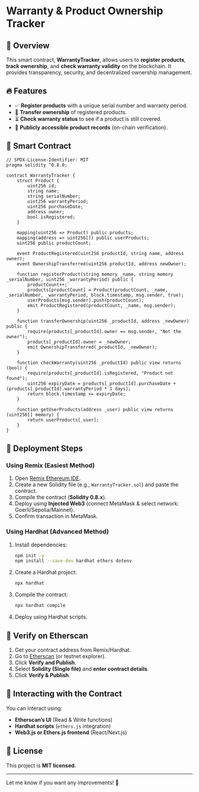 # Warranty & Product Ownership Tracker

## 📌 Overview

This smart contract, **WarrantyTracker**, allows users to **register products**, **track ownership**, and **check warranty validity** on the blockchain. It provides transparency, security, and decentralized ownership management.

## 🔥 Features

- ✅ **Register products** with a unique serial number and warranty period.
- 🔄 **Transfer ownership** of registered products.
- ⏳ **Check warranty status** to see if a product is still covered.
- 📜 **Publicly accessible product records** (on-chain verification).

## 📜 Smart Contract

```solidity
// SPDX-License-Identifier: MIT
pragma solidity ^0.8.0;

contract WarrantyTracker {
    struct Product {
        uint256 id;
        string name;
        string serialNumber;
        uint256 warrantyPeriod;
        uint256 purchaseDate;
        address owner;
        bool isRegistered;
    }

    mapping(uint256 => Product) public products;
    mapping(address => uint256[]) public userProducts;
    uint256 public productCount;

    event ProductRegistered(uint256 productId, string name, address owner);
    event OwnershipTransferred(uint256 productId, address newOwner);

    function registerProduct(string memory _name, string memory _serialNumber, uint256 _warrantyPeriod) public {
        productCount++;
        products[productCount] = Product(productCount, _name, _serialNumber, _warrantyPeriod, block.timestamp, msg.sender, true);
        userProducts[msg.sender].push(productCount);
        emit ProductRegistered(productCount, _name, msg.sender);
    }

    function transferOwnership(uint256 _productId, address _newOwner) public {
        require(products[_productId].owner == msg.sender, "Not the owner");
        products[_productId].owner = _newOwner;
        emit OwnershipTransferred(_productId, _newOwner);
    }

    function checkWarranty(uint256 _productId) public view returns (bool) {
        require(products[_productId].isRegistered, "Product not found");
        uint256 expiryDate = products[_productId].purchaseDate + (products[_productId].warrantyPeriod * 1 days);
        return block.timestamp <= expiryDate;
    }

    function getUserProducts(address _user) public view returns (uint256[] memory) {
        return userProducts[_user];
    }
}
```

## 🚀 Deployment Steps

### **Using Remix (Easiest Method)**

1. Open [Remix Ethereum IDE](https://remix.ethereum.org/).
2. Create a new Solidity file (e.g., `WarrantyTracker.sol`) and paste the contract.
3. Compile the contract (**Solidity 0.8.x**).
4. Deploy using **Injected Web3** (connect MetaMask & select network: Goerli/Sepolia/Mainnet).
5. Confirm transaction in MetaMask.

### **Using Hardhat (Advanced Method)**

1. Install dependencies:
   ```sh
   npm init -y
   npm install --save-dev hardhat ethers dotenv
   ```
2. Create a Hardhat project:
   ```sh
   npx hardhat
   ```
3. Compile the contract:
   ```sh
   npx hardhat compile
   ```
4. Deploy using Hardhat scripts.

## 📡 Verify on Etherscan

1. Get your contract address from Remix/Hardhat.
2. Go to [Etherscan](https://etherscan.io/) (or testnet explorer).
3. Click **Verify and Publish**.
4. Select **Solidity (Single file)** and **enter contract details**.
5. Click **Verify & Publish**.

## 🎯 Interacting with the Contract

You can interact using:

- **Etherscan’s UI** (Read & Write functions)
- **Hardhat scripts** (`ethers.js` integration)
- **Web3.js or Ethers.js frontend** (React/Next.js)

## 📝 License

This project is **MIT licensed**.

---

Let me know if you want any improvements! 🚀
